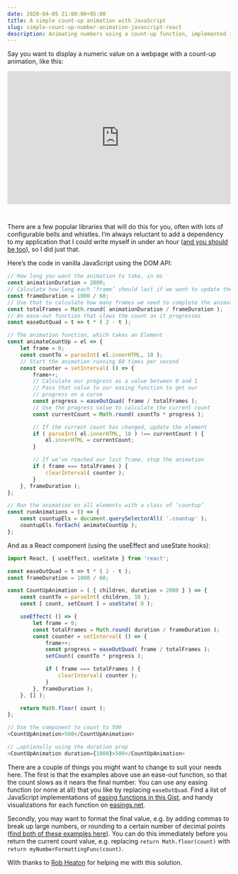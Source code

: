 ```yaml
---
date: 2020-04-05 21:00:00+05:00
title: A simple count-up animation with JavaScript
slug: simple-count-up-number-animation-javascript-react
description: Animating numbers using a count-up function, implemented in vanilla JavaScript and React
---
```

Say you want to display a numeric value on a webpage with a count-up animation, like this:

<iframe
	height="300"
	style="width: 100%; margin-bottom: 2em"
	scrolling="no"
	title="Simple countup animation"
	src="https://codepen.io/jshakes/embed/KKpjdYv?height=265&theme-id=light&default-tab=js,result"
	frameborder="no"
	allowtransparency="true"
	allowfullscreen="true"
>
  See the Pen <a href='https://codepen.io/jshakes/pen/KKpjdYv'>Simple countup animation</a> by James
  (<a href='https://codepen.io/jshakes'>@jshakes</a>) on <a href='https://codepen.io'>CodePen</a>.
</iframe>

There are a few popular libraries that will do this for you, often with lots of configurable bells and whistles. I’m always reluctant to add a dependency to my application that I could write myself in under an hour ([and you should be too](https://www.theregister.co.uk/2016/03/23/npm_left_pad_chaos/)), so I did just that.

Here’s the code in vanilla JavaScript using the DOM API:

```javascript
// How long you want the animation to take, in ms
const animationDuration = 2000;
// Calculate how long each ‘frame’ should last if we want to update the animation 60 times per second
const frameDuration = 1000 / 60;
// Use that to calculate how many frames we need to complete the animation
const totalFrames = Math.round( animationDuration / frameDuration );
// An ease-out function that slows the count as it progresses
const easeOutQuad = t => t * ( 2 - t );

// The animation function, which takes an Element
const animateCountUp = el => {
	let frame = 0;
	const countTo = parseInt( el.innerHTML, 10 );
	// Start the animation running 60 times per second
	const counter = setInterval( () => {
		frame++;
		// Calculate our progress as a value between 0 and 1
		// Pass that value to our easing function to get our
		// progress on a curve
		const progress = easeOutQuad( frame / totalFrames );
		// Use the progress value to calculate the current count
		const currentCount = Math.round( countTo * progress );

		// If the current count has changed, update the element
		if ( parseInt( el.innerHTML, 10 ) !== currentCount ) {
			el.innerHTML = currentCount;
		}

		// If we’ve reached our last frame, stop the animation
		if ( frame === totalFrames ) {
			clearInterval( counter );
		}
	}, frameDuration );
};

// Run the animation on all elements with a class of ‘countup’
const runAnimations = () => {
	const countupEls = document.querySelectorAll( '.countup' );
	countupEls.forEach( animateCountUp );
};

```

And as a React component (using the useEffect and useState hooks):

```javascript
import React, { useEffect, useState } from 'react';

const easeOutQuad = t => t * ( 2 - t );
const frameDuration = 1000 / 60;

const CountUpAnimation = ( { children, duration = 2000 } ) => {
	const countTo = parseInt( children, 10 );
	const [ count, setCount ] = useState( 0 );

	useEffect( () => {
		let frame = 0;
		const totalFrames = Math.round( duration / frameDuration );
		const counter = setInterval( () => {
			frame++;
			const progress = easeOutQuad( frame / totalFrames );
			setCount( countTo * progress );

			if ( frame === totalFrames ) {
				clearInterval( counter );
			}
		}, frameDuration );
	}, [] );

	return Math.floor( count );
};

// Use the component to count to 500
<CountUpAnimation>500</CountUpAnimation>

// …optionally using the duration prop
<CountUpAnimation duration={1000}>500</CountUpAnimation>
```

There are a couple of things you might want to change to suit your needs here. The first is that the examples above use an ease-out function, so that the count slows as it nears the final number. You can use any easing function (or none at all) that you like by replacing `easeOutQuad`.  Find a list of JavaScript implementations of [easing functions in this Gist](https://gist.github.com/gre/1650294), and handy visualizations for each function on [easings.net](https://easings.net).

Secondly, you may want to format the final value, e.g. by adding commas to break up large numbers, or rounding to a certain number of decimal points ([find both of these examples here](https://blog.abelotech.com/posts/number-currency-formatting-javascript/)). You can do this immediately before you return the current count value, e.g. replacing `return Math.floor(count)` with  `return myNumberFormattingFunc(count)`.

With thanks to [Rob Heaton](https://robertheaton.com/) for helping me with this solution.

